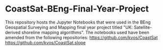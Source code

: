 # CoastSat-BEng-Final-Year-Project
This repository hosts the Jupyter Notebooks that were used in the BEng Geospatial Surveying and Mapping final year project titled "UK: Satellite-derived shoreline mapping algorithms".
The notebooks used have been amended from the following repositories:
https://github.com/kvos/CoastSat
https://github.com/kvos/CoastSat.slope
